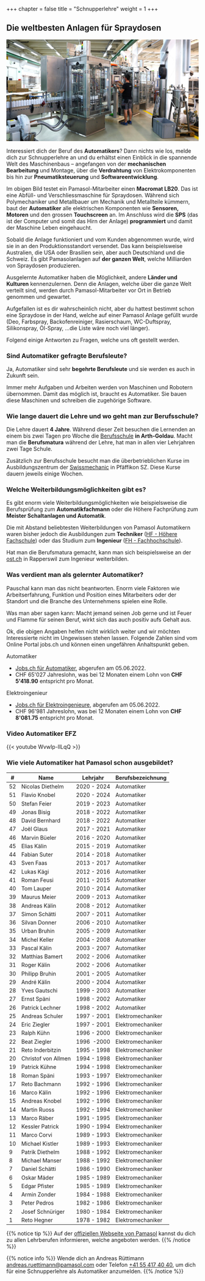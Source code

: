 +++
chapter = false
title = "Schnupperlehre"
weight = 1
+++

## Die weltbesten Anlagen für Spraydosen

![Aerosol Abfüllanlage testen](images/pamasol-employee-tests-machine.de.jpg)

Interessiert dich der Beruf des **Automatikers**? Dann nichts wie los, melde dich zur Schnupperlehre an und du erhältst einen Einblick in die spannende Welt des Maschinenbaus – angefangen von der **mechanischen Bearbeitung** und Montage, über die **Verdrahtung** von Elektrokomponenten bis hin zur **Pneumatiksteuerung** und **Softwareentwicklung**.

Im obigen Bild testet ein Pamasol-Mitarbeiter einen **Macromat LB20**. Das ist eine Abfüll- und Verschliessmaschine für Spraydosen. Während sich Polymechaniker und Metallbauer um Mechanik und Metallteile kümmern, baut der **Automatiker** alle elektrischen Komponenten wie **Sensoren, Motoren** und den grossen **Touchscreen** an. Im Anschluss wird die **SPS** (das ist der Computer und somit das Hirn der Anlage) **programmiert** und damit der Maschine Leben eingehaucht.

Sobald die Anlage funktioniert und vom Kunden abgenommen wurde, wird sie in an den Produktionsstandort versendet. Das kann beispielsweise Australien, die USA oder Brasilien sein, aber auch Deutschland und die Schweiz. Es gibt Pamasolanlagen auf **der ganzen Welt**, welche Milliarden von Spraydosen produzieren.

Ausgelernte Automatiker haben die Möglichkeit, andere **Länder und Kulturen** kennenzulernen. Denn die Anlagen, welche über die ganze Welt verteilt sind, werden durch Pamasol-Mitarbeiter vor Ort in Betrieb genommen und gewartet.

Aufgefallen ist es dir wahrscheinlich nicht, aber du hattest bestimmt schon eine Spraydose in der Hand, welche auf einer Pamasol Anlage gefüllt wurde (Deo, Farbspray, Backofenreiniger, Rasierschaum, WC-Duftspray, Silikonspray, Öl-Spray, ...die Liste wäre noch viel länger).

Folgend einige Antworten zu Fragen, welche uns oft gestellt werden.

### Sind Automatiker gefragte Berufsleute?

Ja, Automatiker sind sehr **begehrte Berufsleute** und sie werden es auch in Zukunft sein.

Immer mehr Aufgaben und Arbeiten werden von Maschinen und Robotern übernommen. Damit das möglich ist, braucht es Automatiker. Sie bauen diese Maschinen und schreiben die zugehörige Software.

### Wie lange dauert die Lehre und wo geht man zur Berufsschule?

Die Lehre dauert **4 Jahre**. Während dieser Zeit besuchen die Lernenden an einem bis zwei Tagen pro Woche die [Berufsschule](https://www.bbzg.ch/) **in Arth-Goldau**. Macht man die **Berufsmatura** während der Lehre, hat man in allen vier Lehrjahren zwei Tage Schule.

Zusätzlich zur Berufsschule besucht man die überbetrieblichen Kurse im Ausbildungszentrum der [Swissmechanic](https://sz.swissmechanic.ch/ausbildungszentrum) in Pfäffikon SZ. Diese Kurse dauern jeweils einige Wochen.

### Welche Weiterbildungsmöglichkeiten gibt es?

Es gibt enorm viele Weiterbildungsmöglichkeiten wie beispielsweise die Berufsprüfung zum **Automatikfachmann** oder die Höhere Fachprüfung zum **Meister Schaltanlagen und Automatik**.

Die mit Abstand beliebtesten Weiterbildungen von Pamasol Automatikern waren bisher jedoch die Ausbildungen zum **Techniker** ([HF - Höhere Fachschule](https://www.sbfi.admin.ch/sbfi/de/home/bildung/hbb/hoehere-fachschulen.html)) oder das Studium zum **Ingenieur** ([FH - Fachhochschule](https://www.sbfi.admin.ch/sbfi/de/home/hs/hochschulen/kantonale-hochschulen/fh-ph/die-fachhochschulen-der-schweiz.html)).

Hat man die Berufsmatura gemacht, kann man sich beispielsweise an der [ost.ch](https://www.ost.ch/de/) in Rapperswil zum Ingenieur weiterbilden.

### Was verdient man als gelernter Automatiker?

Pauschal kann man das nicht beantworten. Enorm viele Faktoren wie Arbeitserfahrung, Funktion und Position eines Mitarbeiters oder der Standort und die Branche des Unternehmens spielen eine Rolle.

Was man aber sagen kann: Macht jemand seinen Job gerne und ist Feuer und Flamme für seinen Beruf, wirkt sich das auch positiv aufs Gehalt aus.

Ok, die obigen Angaben helfen nicht wirklich weiter und wir möchten Interessierte nicht im Ungewissen stehen lassen. Folgende Zahlen sind vom Online Portal jobs.ch und können einen ungefähren Anhaltspunkt geben.

Automatiker

- [Jobs.ch für Automatiker](https://www.jobs.ch/de/lohn/?canton=ch&term=automatiker), abgerufen am 05.06.2022.
- CHF 65'027 Jahreslohn, was bei 12 Monaten einem Lohn von **CHF 5'418.90** entspricht pro Monat.

Elektroingenieur

- [Jobs.ch für Elektroingenieure](https://www.jobs.ch/de/lohn/?canton=ch&term=elektroingenieur), abgerufen am 05.06.2022.
- CHF 96'981 Jahreslohn, was bei 12 Monaten einem Lohn von **CHF 8'081.75** entspricht pro Monat.

### Video Automatiker EFZ

<div class="shadow">
  {{< youtube WvwIp-llLqQ >}}
</div>

### Wie viele Automatiker hat Pamasol schon ausgebildet?

| #   | Name                | Lehrjahr    | Berufsbezeichnung |
| --- | ------------------- | ----------- | ----------------- |
| 52  | Nicolas Diethelm    | 2020 - 2024 | Automatiker       |
| 51  | Flavio Knobel       | 2020 - 2024 | Automatiker       |
| 50  | Stefan Feier        | 2019 - 2023 | Automatiker       |
| 49  | Jonas Bisig         | 2018 - 2022 | Automatiker       |
| 48  | David Bernhard      | 2018 - 2022 | Automatiker       |
| 47  | Joël Glaus          | 2017 - 2021 | Automatiker       |
| 46  | Marvin Büeler       | 2016 - 2020 | Automatiker       |
| 45  | Elias Kälin         | 2015 - 2019 | Automatiker       |
| 44  | Fabian Suter        | 2014 - 2018 | Automatiker       |
| 43  | Sven Faas           | 2013 - 2017 | Automatiker       |
| 42  | Lukas Kägi          | 2012 - 2016 | Automatiker       |
| 41  | Roman Feusi         | 2011 - 2015 | Automatiker       |
| 40  | Tom Lauper          | 2010 - 2014 | Automatiker       |
| 39  | Maurus Meier        | 2009 - 2013 | Automatiker       |
| 38  | Andreas Kälin       | 2008 - 2012 | Automatiker       |
| 37  | Simon Schätti       | 2007 - 2011 | Automatiker       |
| 36  | Silvan Donner       | 2006 - 2010 | Automatiker       |
| 35  | Urban Bruhin        | 2005 - 2009 | Automatiker       |
| 34  | Michel Keller       | 2004 - 2008 | Automatiker       |
| 33  | Pascal Kälin        | 2003 - 2007 | Automatiker       |
| 32  | Matthias Bamert     | 2002 - 2006 | Automatiker       |
| 31  | Roger Kälin         | 2002 - 2006 | Automatiker       |
| 30  | Philipp Bruhin      | 2001 - 2005 | Automatiker       |
| 29  | André Kälin         | 2000 - 2004 | Automatiker       |
| 28  | Yves Gautschi       | 1999 - 2003 | Automatiker       |
| 27  | Ernst Späni         | 1998 - 2002 | Automatiker       |
| 26  | Patrick Lechner     | 1998 - 2002 | Automatiker       |
| 25  | Andreas Schuler     | 1997 - 2001 | Elektromechaniker |
| 24  | Eric Ziegler        | 1997 - 2001 | Elektromechaniker |
| 23  | Ralph Kühn          | 1996 - 2000 | Elektromechaniker |
| 22  | Beat Ziegler        | 1996  -2000 | Elektromechaniker |
| 21  | Reto Inderbitzin    | 1995 - 1998 | Elektromechaniker |
| 20  | Christof von Allmen | 1994 - 1998 | Elektromechaniker |
| 19  | Patrick Kühne       | 1994 - 1998 | Elektromechaniker |
| 18  | Roman Späni         | 1993 - 1997 | Elektromechaniker |
| 17  | Reto Bachmann       | 1992 - 1996 | Elektromechaniker |
| 16  | Marco Kälin         | 1992 - 1996 | Elektromechaniker |
| 15  | Andreas Knobel      | 1992 - 1996 | Elektromechaniker |
| 14  | Martin Ruoss        | 1992 - 1994 | Elektromechaniker |
| 13  | Marco Räber         | 1991 - 1995 | Elektromechaniker |
| 12  | Kessler Patrick     | 1990 - 1994 | Elektromechaniker |
| 11  | Marco Corvi         | 1989 - 1993 | Elektromechaniker |
| 10  | Michael Kistler     | 1989 - 1993 | Elektromechaniker |
| 9   | Patrik Diethelm     | 1988 - 1992 | Elektromechaniker |
| 8   | Michael Manser      | 1988 - 1992 | Elektromechaniker |
| 7   | Daniel Schätti      | 1986 - 1990 | Elektromechaniker |
| 6   | Oskar Mäder         | 1985 - 1989 | Elektromechaniker |
| 5   | Edgar Pfister       | 1985 - 1989 | Elektromechaniker |
| 4   | Armin Zonder        | 1984 - 1988 | Elektromechaniker |
| 3   | Peter Pedros        | 1982 - 1986 | Elektromechaniker |
| 2   | Josef Schnüriger    | 1980 - 1984 | Elektromechaniker |
| 1   | Reto Hegner         | 1978 - 1982 | Elektromechaniker |

{{% notice tip %}}
Auf der [offiziellen Webseite von Pamasol](https://www.pamasol.com/de/wer-wir-sind#lehrstellen#panel2084) kannst du dich zu allen Lehrberufen informieren, welche angeboten werden.
{{% /notice %}}

{{% notice info %}}
Wende dich an Andreas Rüttimann [andreas.ruettimann@pamasol.com](andreas.ruettimann@pamasol.com) oder Telefon [+41 55 417 40 40](tel:+41554174040), um dich für eine Schnupperlehre als Automatiker anzumelden.
{{% /notice %}}
